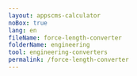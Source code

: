 ```yaml
---
layout: appscms-calculator
noBox: true
lang: en
fileName: force-length-converter
folderName: engineering
tool: engineering-converters
permalink: /force-length-converter
---
```


